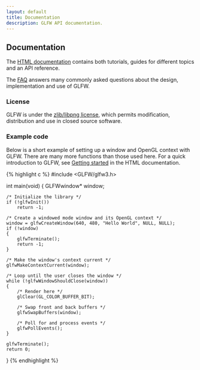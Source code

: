 ```yaml
---
layout: default
title: Documentation
description: GLFW API documentation.
---
```


## Documentation

The [HTML documentation](/docs/latest/) contains both tutorials, guides for
different topics and an API reference.

The [FAQ](faq.html) answers many commonly asked questions about the design,
implementation and use of GLFW.

### License

GLFW is under the [zlib/libpng license](license.html), which permits modification,
distribution and use in closed source software.

### Example code

Below is a short example of setting up a window and OpenGL context with GLFW.
There are many more functions than those used here.  For a quick introduction to
GLFW, see [Getting started](/docs/latest/quick.html) in the HTML documentation.

{% highlight c %}
#include <GLFW/glfw3.h>

int main(void)
{
    GLFWwindow* window;

    /* Initialize the library */
    if (!glfwInit())
        return -1;

    /* Create a windowed mode window and its OpenGL context */
    window = glfwCreateWindow(640, 480, "Hello World", NULL, NULL);
    if (!window)
    {
        glfwTerminate();
        return -1;
    }

    /* Make the window's context current */
    glfwMakeContextCurrent(window);

    /* Loop until the user closes the window */
    while (!glfwWindowShouldClose(window))
    {
        /* Render here */
        glClear(GL_COLOR_BUFFER_BIT);

        /* Swap front and back buffers */
        glfwSwapBuffers(window);

        /* Poll for and process events */
        glfwPollEvents();
    }

    glfwTerminate();
    return 0;
}
{% endhighlight %}

